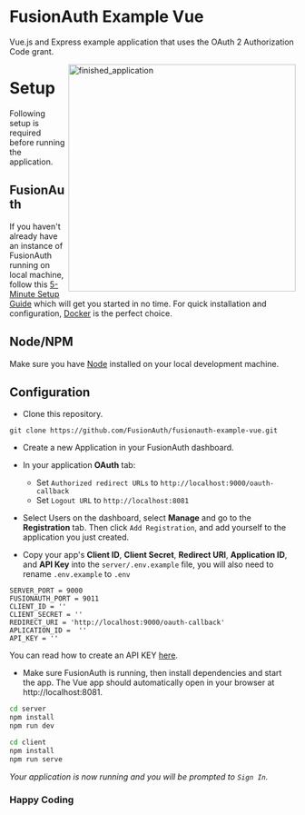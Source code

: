 # FusionAuth Example Vue
 Vue.js and Express example application that uses the OAuth 2 Authorization Code grant. 

<img src="https://i.imgur.com/ZlHi4x3.gif" alt="finished_application" width="400px" height="400px" align="right">


# Setup
Following setup is required before running the application.

## FusionAuth
If you haven't already have an instance of FusionAuth running on local machine, follow this [5-Minute Setup Guide](https://fusionauth.io/docs/v1/tech/5-minute-setup-guide) which will get you started in no time. For quick installation and configuration, [Docker](https://fusionauth.io/docs/v1/tech/installation-guide/docker) is the perfect choice.

## Node/NPM
Make sure you have [Node](https://nodejs.org/en/) installed on your local development machine.


## Configuration
- Clone this repository.

`git clone https://github.com/FusionAuth/fusionauth-example-vue.git`
- Create a new Application in your FusionAuth dashboard.
- In your application **OAuth** tab: 
   - Set `Authorized redirect URLs` to `http://localhost:9000/oauth-callback`
   - Set `Logout URL` to `http://localhost:8081`
 - Select Users on the dashboard, select **Manage** and go to the **Registration** tab. Then click `Add Registration`, and add yourself to the application you just created.
 
- Copy your app's **Client ID**, **Client Secret**, **Redirect URI**, **Application ID**, and **API Key** into the `server/.env.example` file, you will also need to rename `.env.example` to `.env`

```
SERVER_PORT = 9000
FUSIONAUTH_PORT = 9011
CLIENT_ID = ''
CLIENT_SECRET = ''
REDIRECT_URI = 'http://localhost:9000/oauth-callback'
APLICATION_ID =  ''
API_KEY = ''
```
You can read how to create an API KEY [here](https://fusionauth.io/docs/v1/tech/apis/authentication).

- Make sure FusionAuth is running, then install dependencies and start the app. The Vue app should automatically open in your browser at http://localhost:8081.
```bash
cd server
npm install
npm run dev
```
```bash
cd client
npm install
npm run serve
```
_Your application is now running and you will be prompted to `Sign In`._

### Happy Coding
